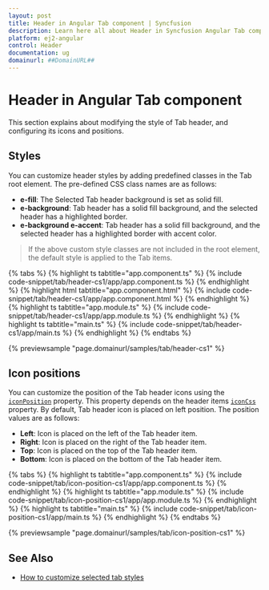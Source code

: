 ```yaml
---
layout: post
title: Header in Angular Tab component | Syncfusion
description: Learn here all about Header in Syncfusion Angular Tab component of Syncfusion Essential JS 2 and more.
platform: ej2-angular
control: Header 
documentation: ug
domainurl: ##DomainURL##
---
```


# Header in Angular Tab component

This section explains about modifying the style of Tab header, and configuring its icons and positions.

## Styles

You can customize header styles by adding predefined classes in the Tab root element. The pre-defined CSS class names are as follows:

* **e-fill**: The Selected Tab header background is set as solid fill.
* **e-background**: Tab header has a solid fill background, and the selected header has a highlighted border.
* **e-background e-accent**: Tab header has a solid fill background, and the selected header has a highlighted border with accent color.

> If the above custom style classes are not included in the root element, the default style is applied to the Tab items.

{% tabs %}
{% highlight ts tabtitle="app.component.ts" %}
{% include code-snippet/tab/header-cs1/app/app.component.ts %}
{% endhighlight %}
{% highlight html tabtitle="app.component.html" %}
{% include code-snippet/tab/header-cs1/app/app.component.html %}
{% endhighlight %}
{% highlight ts tabtitle="app.module.ts" %}
{% include code-snippet/tab/header-cs1/app/app.module.ts %}
{% endhighlight %}
{% highlight ts tabtitle="main.ts" %}
{% include code-snippet/tab/header-cs1/app/main.ts %}
{% endhighlight %}
{% endtabs %}
  
{% previewsample "page.domainurl/samples/tab/header-cs1" %}

## Icon positions

You can customize the position of the Tab header icons using the [`iconPosition`](https://ej2.syncfusion.com/angular/documentation/api/tab/header#iconposition) property.  This property depends on the header items [`iconCss`](https://ej2.syncfusion.com/angular/documentation/api/tab/header#iconcss) property.  By default, Tab header icon is placed on left position.  The position values are as follows:

* **Left**: Icon is placed on the left of the Tab header item.
* **Right**: Icon is placed on the right of the Tab header item.
* **Top**: Icon is placed on the top of the Tab header item.
* **Bottom**: Icon is placed on the bottom of the Tab header item.

{% tabs %}
{% highlight ts tabtitle="app.component.ts" %}
{% include code-snippet/tab/icon-position-cs1/app/app.component.ts %}
{% endhighlight %}
{% highlight ts tabtitle="app.module.ts" %}
{% include code-snippet/tab/icon-position-cs1/app/app.module.ts %}
{% endhighlight %}
{% highlight ts tabtitle="main.ts" %}
{% include code-snippet/tab/icon-position-cs1/app/main.ts %}
{% endhighlight %}
{% endtabs %}
  
{% previewsample "page.domainurl/samples/tab/icon-position-cs1" %}

## See Also

* [How to customize selected tab styles](./how-to/customize-selected-tab-styles/)